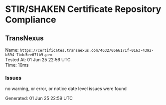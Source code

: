 # STIR/SHAKEN Certificate Repository Compliance

## TransNexus

Name: `https://certificates.transnexus.com/4632/0566171f-0163-4392-b394-7bdc5ee67fb9.pem`\
Tested At: 01 Jun 25 22:56 UTC\
Time: 10ms

### Issues

no warning, or error, or notice date level issues were found

Generated: 01 Jun 25 22:59 UTC